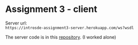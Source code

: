 # Assignment 3 - client
Server url:  
``` https://introsde-assignment3-server.herokuapp.com/ws?wsdl ```  
  
The server code is in this [repository](https://github.com/mmascotti/introsde-2015-assignment-3-server). (I worked alone)
